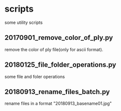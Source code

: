 # scripts
some utility scripts

## 20170901_remove_color_of_ply.py
remove the color of ply file(only for ascii format).

## 20180125_file_folder_operations.py
some file and foler operations

## 20180913_rename_files_batch.py
rename files in a format "20180913_basename01.jpg"

